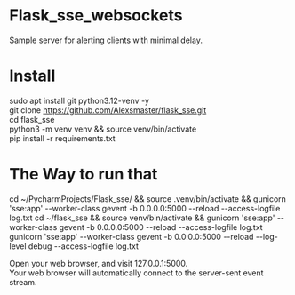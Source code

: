 # Flask_sse_websockets
Sample server for alerting clients with minimal delay.


# Install
sudo apt install git python3.12-venv -y  
git clone https://github.com/Alexsmaster/flask_sse.git  
cd flask_sse  
python3 -m venv venv && source venv/bin/activate  
pip install -r requirements.txt

# The Way to run that
cd ~/PycharmProjects/Flask_sse/ && source .venv/bin/activate && gunicorn 'sse:app' --worker-class gevent -b 0.0.0.0:5000 --reload --access-logfile log.txt
cd ~/flask_sse && source venv/bin/activate && gunicorn 'sse:app' --worker-class gevent -b 0.0.0.0:5000 --reload --access-logfile log.txt
gunicorn 'sse:app' --worker-class gevent -b 0.0.0.0:5000 --reload --log-level debug --access-logfile log.txt

Open your web browser, and visit 127.0.0.1:5000.  
Your web browser will automatically connect to the server-sent event stream.  